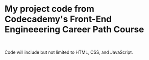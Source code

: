 <body>
<h1>My project code from Codecademy's Front-End Engineeering Career Path Course</h1>
<br>
 <p> Code will include but not limited to HTML, CSS, and JavaScript.
  


</body>
